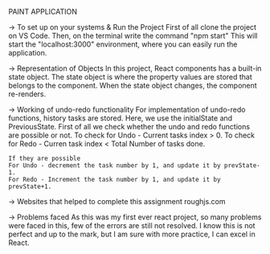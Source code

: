 PAINT APPLICATION

-> To set up on your systems & Run the Project
   First of all clone the project on VS Code.
   Then, on the terminal write the command "npm start" 
   This will start the "localhost:3000" environment, where you can easily run the application.

-> Representation of Objects
    In this project, React components has a built-in state object. The state object is where the property values are stored that belongs to the component. 
    When the state object changes, the component re-renders.

-> Working of undo-redo functionality
    For implementation of undo-redo functions, history tasks are stored. Here, we use the initialState and PreviousState. 
    First of all we check whether the undo and redo functions are possible or not.
    To check for Undo - Current tasks index > 0.
    To check for Redo - Curren task index < Total Number of tasks done.
    
    If they are possible
    For Undo - decrement the task number by 1, and update it by prevState-1.
    For Redo - Increment the task number by 1, and update it by prevState+1.

-> Websites that helped to complete this assignment 
    roughjs.com


-> Problems faced
    As this was my first ever react project, so many problems  were faced in this, few of the errors are still not resolved. I know this is not perfect and up to the mark, but I am sure with more practice, I can excel in React.
